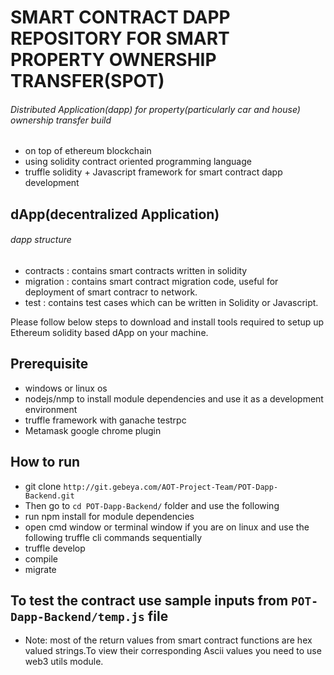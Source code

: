 #  SMART CONTRACT DAPP REPOSITORY FOR SMART PROPERTY OWNERSHIP TRANSFER(SPOT)

###### Distributed Application(dapp) for property(particularly car and house) ownership transfer build
  - on top of ethereum blockchain
  - using solidity contract oriented programming language
  - truffle solidity + Javascript framework for smart contract dapp development

## dApp(decentralized Application)

###### dapp structure
- contracts : contains smart contracts written in solidity
- migration : contains smart contract migration code, useful for deployment of smart contracr to network.
- test : contains test cases which can be written in Solidity or Javascript.  

Please follow below steps to download and install tools required to setup up Ethereum solidity based dApp on your machine.

## Prerequisite
- windows or linux os
- nodejs/nmp to install module dependencies and use it as a development environment
- truffle framework with ganache testrpc
- Metamask google chrome plugin

## How to run
 - git clone `http://git.gebeya.com/AOT-Project-Team/POT-Dapp-Backend.git`
 - Then go to `cd POT-Dapp-Backend/` folder and use the following
 - run npm install for module dependencies
 - open cmd window or terminal window if you are on linux and use the following truffle cli commands sequentially
 - truffle develop
 - compile
 - migrate

## To test the contract use sample inputs from `POT-Dapp-Backend/temp.js` file
   - Note: most of the return values from smart contract functions are hex valued strings.To view their corresponding Ascii values you need to use web3 utils module.
